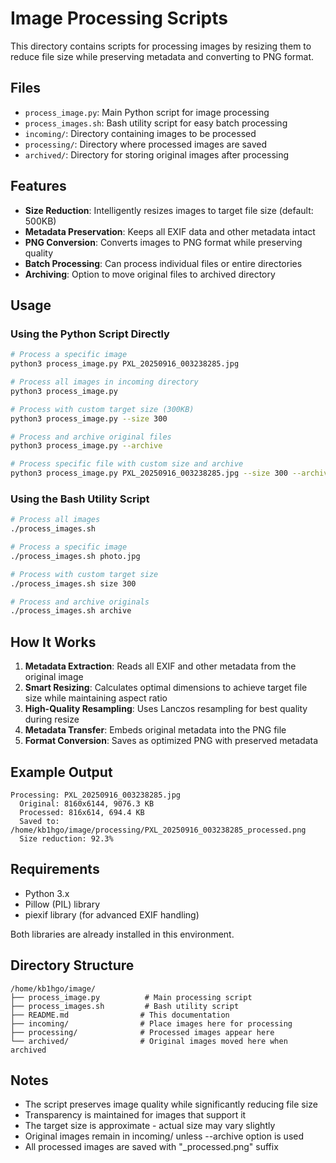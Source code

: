 # Image Processing Scripts

This directory contains scripts for processing images by resizing them to reduce file size while preserving metadata and converting to PNG format.

## Files

- `process_image.py`: Main Python script for image processing
- `process_images.sh`: Bash utility script for easy batch processing
- `incoming/`: Directory containing images to be processed
- `processing/`: Directory where processed images are saved
- `archived/`: Directory for storing original images after processing

## Features

- **Size Reduction**: Intelligently resizes images to target file size (default: 500KB)
- **Metadata Preservation**: Keeps all EXIF data and other metadata intact
- **PNG Conversion**: Converts images to PNG format while preserving quality
- **Batch Processing**: Can process individual files or entire directories
- **Archiving**: Option to move original files to archived directory

## Usage

### Using the Python Script Directly

```bash
# Process a specific image
python3 process_image.py PXL_20250916_003238285.jpg

# Process all images in incoming directory
python3 process_image.py

# Process with custom target size (300KB)
python3 process_image.py --size 300

# Process and archive original files
python3 process_image.py --archive

# Process specific file with custom size and archive
python3 process_image.py PXL_20250916_003238285.jpg --size 300 --archive
```

### Using the Bash Utility Script

```bash
# Process all images
./process_images.sh

# Process a specific image
./process_images.sh photo.jpg

# Process with custom target size
./process_images.sh size 300

# Process and archive originals
./process_images.sh archive
```

## How It Works

1. **Metadata Extraction**: Reads all EXIF and other metadata from the original image
2. **Smart Resizing**: Calculates optimal dimensions to achieve target file size while maintaining aspect ratio
3. **High-Quality Resampling**: Uses Lanczos resampling for best quality during resize
4. **Metadata Transfer**: Embeds original metadata into the PNG file
5. **Format Conversion**: Saves as optimized PNG with preserved metadata

## Example Output

```
Processing: PXL_20250916_003238285.jpg
  Original: 8160x6144, 9076.3 KB
  Processed: 816x614, 694.4 KB
  Saved to: /home/kb1hgo/image/processing/PXL_20250916_003238285_processed.png
  Size reduction: 92.3%
```

## Requirements

- Python 3.x
- Pillow (PIL) library
- piexif library (for advanced EXIF handling)

Both libraries are already installed in this environment.

## Directory Structure

```
/home/kb1hgo/image/
├── process_image.py          # Main processing script
├── process_images.sh         # Bash utility script
├── README.md                # This documentation
├── incoming/                # Place images here for processing
├── processing/              # Processed images appear here
└── archived/                # Original images moved here when archived
```

## Notes

- The script preserves image quality while significantly reducing file size
- Transparency is maintained for images that support it
- The target size is approximate - actual size may vary slightly
- Original images remain in incoming/ unless --archive option is used
- All processed images are saved with "_processed.png" suffix